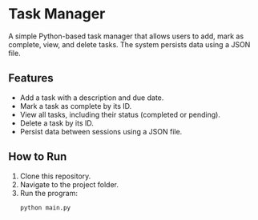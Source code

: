# Task Manager

A simple Python-based task manager that allows users to add, mark as complete, view, and delete tasks. The system persists data using a JSON file.

## Features
- Add a task with a description and due date.
- Mark a task as complete by its ID.
- View all tasks, including their status (completed or pending).
- Delete a task by its ID.
- Persist data between sessions using a JSON file.

## How to Run
1. Clone this repository.
2. Navigate to the project folder.
3. Run the program:
   ```bash
   python main.py